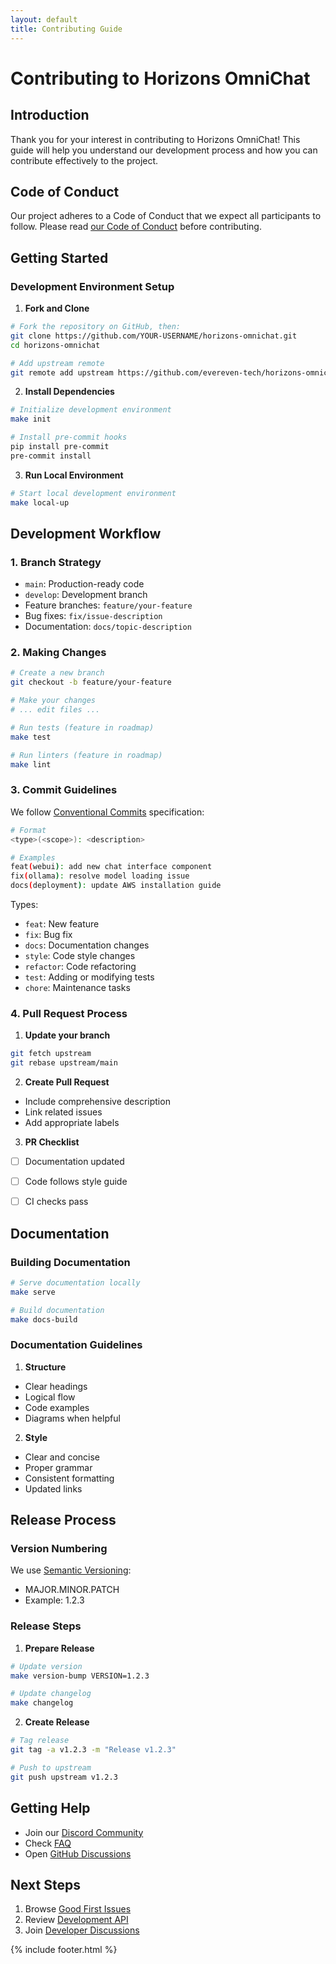 ```yaml
---
layout: default
title: Contributing Guide
---
```


# Contributing to Horizons OmniChat

## Introduction

Thank you for your interest in contributing to Horizons OmniChat! This guide will help you understand our development process and how you can contribute effectively to the project.

## Code of Conduct

Our project adheres to a Code of Conduct that we expect all participants to follow. Please read [our Code of Conduct](../community/code-of-conduct.md) before contributing.

## Getting Started

### Development Environment Setup

1. **Fork and Clone**
```bash
# Fork the repository on GitHub, then:
git clone https://github.com/YOUR-USERNAME/horizons-omnichat.git
cd horizons-omnichat

# Add upstream remote
git remote add upstream https://github.com/evereven-tech/horizons-omnichat.git
```

2. **Install Dependencies**
```bash
# Initialize development environment
make init

# Install pre-commit hooks
pip install pre-commit
pre-commit install
```

3. **Run Local Environment**
```bash
# Start local development environment
make local-up
```

## Development Workflow

### 1. Branch Strategy

- `main`: Production-ready code
- `develop`: Development branch
- Feature branches: `feature/your-feature`
- Bug fixes: `fix/issue-description`
- Documentation: `docs/topic-description`

### 2. Making Changes

```bash
# Create a new branch
git checkout -b feature/your-feature

# Make your changes
# ... edit files ...

# Run tests (feature in roadmap)
make test

# Run linters (feature in roadmap)
make lint
```

### 3. Commit Guidelines

We follow [Conventional Commits](https://www.conventionalcommits.org/) specification:

```bash
# Format
<type>(<scope>): <description>

# Examples
feat(webui): add new chat interface component
fix(ollama): resolve model loading issue
docs(deployment): update AWS installation guide
```

Types:
- `feat`: New feature
- `fix`: Bug fix
- `docs`: Documentation changes
- `style`: Code style changes
- `refactor`: Code refactoring
- `test`: Adding or modifying tests
- `chore`: Maintenance tasks

### 4. Pull Request Process

1. **Update your branch**
```bash
git fetch upstream
git rebase upstream/main
```

2. **Create Pull Request**
- Include comprehensive description
- Link related issues
- Add appropriate labels

3. **PR Checklist**
- [ ] Documentation updated
- [ ] Code follows style guide
- [ ] CI checks pass


## Documentation

### Building Documentation

```bash
# Serve documentation locally
make serve

# Build documentation
make docs-build
```

### Documentation Guidelines

1. **Structure**
- Clear headings
- Logical flow
- Code examples
- Diagrams when helpful

2. **Style**
- Clear and concise
- Proper grammar
- Consistent formatting
- Updated links

## Release Process

### Version Numbering

We use [Semantic Versioning](https://semver.org/):
- MAJOR.MINOR.PATCH
- Example: 1.2.3

### Release Steps

1. **Prepare Release**
```bash
# Update version
make version-bump VERSION=1.2.3

# Update changelog
make changelog
```

2. **Create Release**
```bash
# Tag release
git tag -a v1.2.3 -m "Release v1.2.3"

# Push to upstream
git push upstream v1.2.3
```

## Getting Help

- Join our [Discord Community](https://discord.gg/horizons)
- Check [FAQ](../community/faq.md)
- Open [GitHub Discussions](https://github.com/evereven-tech/horizons-omnichat/discussions)

## Next Steps

1. Browse [Good First Issues](https://github.com/evereven-tech/horizons-omnichat/labels/good%20first%20issue)
2. Review [Development API](api.md)
3. Join [Developer Discussions](../community/discussions.md)

{% include footer.html %}
